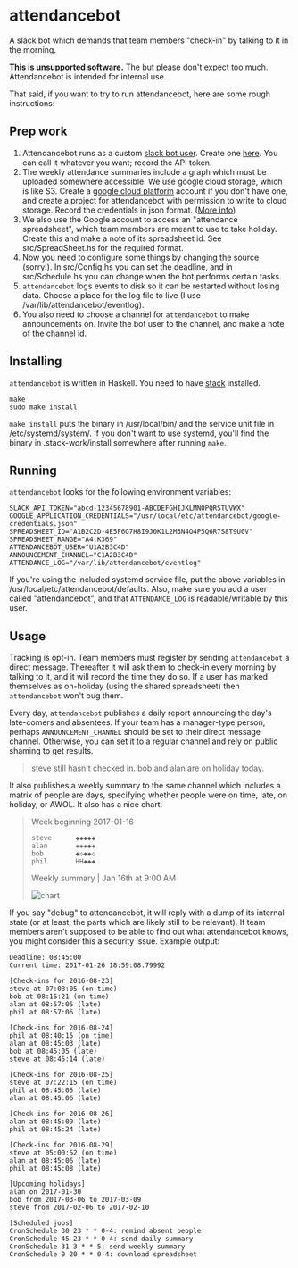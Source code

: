 attendancebot
=============

A slack bot which demands that team members "check-in" by talking to it in the
morning.

**This is unsupported software.** The  but please
don't expect too much. Attendancebot is intended for internal use.

That said, if you want to try to run attendancebot, here are some rough
instructions:

Prep work
---------

1. Attendancebot runs as a custom [slack bot user]. Create one [here][create
   bot user]. You can call it whatever you want; record the API token.
2. The weekly attendance summaries include a graph which must be uploaded
   somewhere accessible. We use google cloud storage, which is like S3. Create
   a [google cloud platform] account if you don't have one, and create a
   project for attendancebot with permission to write to cloud storage. Record
   the credentials in json format. ([More info][google cloud auth])
3. We also use the Google account to access an "attendance spreadsheet", which
   team members are meant to use to take holiday. Create this and make a note
   of its spreadsheet id. See src/SpreadSheet.hs for the required format.
4. Now you need to configure some things by changing the source (sorry!). In
   src/Config.hs you can set the deadline, and in src/Schedule.hs you can
   change when the bot performs certain tasks.
5. `attendancebot` logs events to disk so it can be restarted without losing
   data. Choose a place for the log file to live (I use
   /var/lib/attendancebot/eventlog).
6. You also need to choose a channel for `attendancebot` to make announcements
   on. Invite the bot user to the channel, and make a note of the channel id.

[slack bot user]: https://api.slack.com/bot-users
[create bot user]: https://my.slack.com/services/new/bot
[google cloud platform]: https://cloud.google.com/
[google cloud auth]: https://cloud.google.com/docs/authentication

Installing
----------

`attendancebot` is written in Haskell. You need to have [stack] installed.

```
make
sudo make install
```

`make install` puts the binary in /usr/local/bin/ and the service unit file in
/etc/systemd/system/. If you don't want to use systemd, you'll find the binary
in .stack-work/install somewhere after running `make`.

[stack]: www.haskellstack.org

Running
-------

`attendancebot` looks for the following environment variables:

    SLACK_API_TOKEN="abcd-12345678901-ABCDEFGHIJKLMNOPQRSTUVWX"
    GOOGLE_APPLICATION_CREDENTIALS="/usr/local/etc/attendancebot/google-credentials.json"
    SPREADSHEET_ID="A1B2C2D-4E5F6G7H8I9J0K1L2M3N4O4P5Q6R7S8T9U0V"
    SPREADSHEET_RANGE="A4:K369"
    ATTENDANCEBOT_USER="U1A2B3C4D"
    ANNOUNCEMENT_CHANNEL="C1A2B3C4D"
    ATTENDANCE_LOG="/var/lib/attendancebot/eventlog"

If you're using the included systemd service file, put the above variables in
/usr/local/etc/attendancebot/defaults. Also, make sure you add a user called
"attendancebot", and that `ATTENDANCE_LOG` is readable/writable by this user.

Usage
-----

Tracking is opt-in. Team members must register by sending `attendancebot` a
direct message. Thereafter it will ask them to check-in every morning by
talking to it, and it will record the time they do so. If a user has
marked themselves as on-holiday (using the shared spreadsheet) then
`attendancebot` won't bug them.

Every day, `attendancebot` publishes a daily report announcing the day's
late-comers and absentees. If your team has a manager-type person, perhaps
`ANNOUNCEMENT_CHANNEL` should be set to their direct message channel.
Otherwise, you can set it to a regular channel and rely on public shaming to
get results.

> steve still hasn't checked in. bob and alan are on holiday today.

It also publishes a weekly summary to the same channel which includes a matrix
of people are days, specifying whether people were on time, late, on holiday,
or AWOL. It also has a nice chart.

> Week beginning 2017-01-16
> ```
> steve      ◆◆◆◆◆
> alan       ◈◈◈◆◈
> bob        ◆◇◆◆◇
> phil       HH◆◆◆
> ```
> Weekly summary | Jan 16th at 9:00 AM
>
> ![chart](https://www.googleapis.com/download/storage/v1/b/attendancebot-141720.appspot.com/o/weekly-attendance-graphs%2F2017-01-20_03-31-00.png?generation=1484883061020000&alt=media)

If you say "debug" to attendancebot, it will reply with a dump of its internal
state (or at least, the parts which are likely still to be relevant). If team
members aren't supposed to be able to find out what attendancebot knows, you
might consider this a security issue. Example output:

```
Deadline: 08:45:00
Current time: 2017-01-26 18:59:08.79992

[Check-ins for 2016-08-23]
steve at 07:08:05 (on time)
bob at 08:16:21 (on time)
alan at 08:57:05 (late)
phil at 08:57:06 (late)

[Check-ins for 2016-08-24]
phil at 08:40:15 (on time)
alan at 08:45:03 (late)
bob at 08:45:05 (late)
steve at 08:45:14 (late)

[Check-ins for 2016-08-25]
steve at 07:22:15 (on time)
phil at 08:45:05 (late)
alan at 08:45:06 (late)

[Check-ins for 2016-08-26]
alan at 08:45:09 (late)
phil at 08:45:24 (late)

[Check-ins for 2016-08-29]
steve at 05:00:52 (on time)
alan at 08:45:06 (late)
phil at 08:45:08 (late)

[Upcoming holidays]
alan on 2017-01-30
bob from 2017-03-06 to 2017-03-09
steve from 2017-02-06 to 2017-02-10

[Scheduled jobs]
CronSchedule 30 23 * * 0-4: remind absent people
CronSchedule 45 23 * * 0-4: send daily summary
CronSchedule 31 3 * * 5: send weekly summary
CronSchedule 0 20 * * 0-4: download spreadsheet
```
